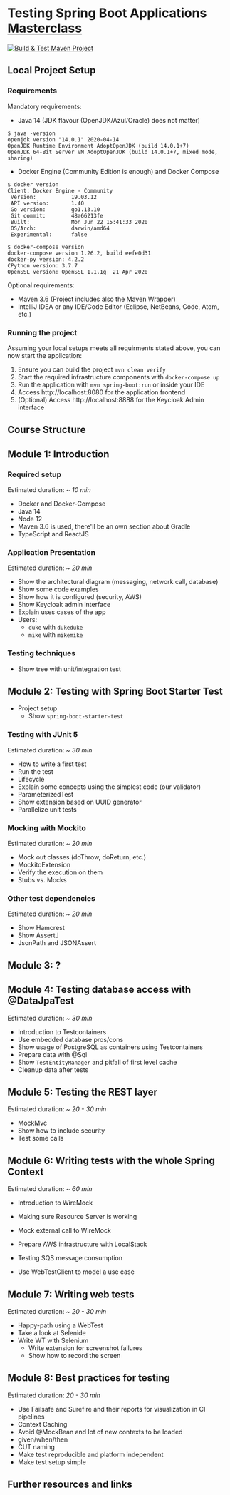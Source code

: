# Testing Spring Boot Applications [Masterclass](https://rieckpil.de/testing-spring-boot-applications-masterclass/)

[![Build & Test Maven Project](https://github.com/rieckpil/testing-spring-boot-applications-masterclass/workflows/Build%20&%20Test%20Maven%20Project/badge.svg)](https://github.com/rieckpil/testing-spring-boot-applications-masterclass/actions)

## Local Project Setup

### Requirements

Mandatory requirements:

* Java 14 (JDK flavour (OpenJDK/Azul/Oracle) does not matter)

```
$ java -version
openjdk version "14.0.1" 2020-04-14
OpenJDK Runtime Environment AdoptOpenJDK (build 14.0.1+7)
OpenJDK 64-Bit Server VM AdoptOpenJDK (build 14.0.1+7, mixed mode, sharing)
```

* Docker Engine (Community Edition is enough) and Docker Compose

```
$ docker version
Client: Docker Engine - Community
 Version:           19.03.12
 API version:       1.40
 Go version:        go1.13.10
 Git commit:        48a66213fe
 Built:             Mon Jun 22 15:41:33 2020
 OS/Arch:           darwin/amd64
 Experimental:      false

$ docker-compose version
docker-compose version 1.26.2, build eefe0d31
docker-py version: 4.2.2
CPython version: 3.7.7
OpenSSL version: OpenSSL 1.1.1g  21 Apr 2020
```

Optional requirements:

* Maven 3.6 (Project includes also the Maven Wrapper)
* IntelliJ IDEA or any IDE/Code Editor (Eclipse, NetBeans, Code, Atom, etc.)

### Running the project

Assuming your local setups meets all requirments stated above, you can now start the application:

1. Ensure you can build the project `mvn clean verify`
2. Start the required infrastructure components with `docker-compose up`
3. Run the application with `mvn spring-boot:run` or inside your IDE
4. Access http://localhost:8080 for the application frontend
5. (Optional) Access http://localhost:8888 for the Keycloak Admin interface

## Course Structure

## Module 1: Introduction

### Required setup

Estimated duration: _~ 10 min_

* Docker and Docker-Compose
* Java 14
* Node 12
* Maven 3.6 is used, there'll be an own section about Gradle
* TypeScript and ReactJS

### Application Presentation

Estimated duration: _~ 20 min_

* Show the architectural diagram (messaging, network call, database)
* Show some code examples
* Show how it is configured (security, AWS)
* Show Keycloak admin interface
* Explain uses cases of the app
* Users:
  * `duke` with `dukeduke`
  * `mike` with `mikemike`

### Testing techniques

* Show tree with unit/integration test

## Module 2: Testing with Spring Boot Starter Test

* Project setup
    * Show `spring-boot-starter-test`


### Testing with JUnit 5

Estimated duration: _~ 30 min_

* How to write a first test
* Run the test
* Lifecycle
* Explain some concepts using the simplest code (our validator)
* ParameterizedTest
* Show extension based on UUID generator
* Parallelize unit tests

### Mocking with Mockito

Estimated duration: _~ 20 min_

* Mock out classes (doThrow, doReturn, etc.)
* MockitoExtension
* Verify the execution on them
* Stubs vs. Mocks

### Other test dependencies

Estimated duration: _~ 20 min_

* Show Hamcrest
* Show AssertJ
* JsonPath and JSONAssert

## Module 3: ?

## Module 4: Testing database access with @DataJpaTest

Estimated duration: _~ 30 min_

* Introduction to Testcontainers
* Use embedded database pros/cons
* Show usage of PostgreSQL as containers using Testcontainers
* Prepare data with @Sql
* Show `TestEntityManager` and pitfall of first level cache
* Cleanup data after tests

## Module 5: Testing the REST layer

Estimated duration: _~ 20 - 30 min_

* MockMvc
* Show how to include security
* Test some calls

## Module 6: Writing tests with the whole Spring Context

Estimated duration: _~ 60 min_

* Introduction to WireMock
* Making sure Resource Server is working
* Mock external call to WireMock
* Prepare AWS infrastructure with LocalStack

* Testing SQS message consumption
* Use WebTestClient to model a use case

## Module 7: Writing web tests

Estimated duration: _~ 20 - 30 min_

* Happy-path using a WebTest
* Take a look at Selenide
* Write WT with Selenium
    * Write extension for screenshot failures
    * Show how to record the screen


## Module 8: Best practices for testing

Estimated duration: _20 - 30 min_

* Use Failsafe and Surefire and their reports for visualization in CI pipelines
* Context Caching
* Avoid @MockBean and lot of new contexts to be loaded
* given/when/then
* CUT naming
* Make test reproducible and platform independent
* Make test setup simple


## Further resources and links
